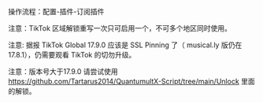 操作流程：配置-插件-订阅插件

注意：TikTok 区域解锁重写一次只可启用一个，不可多个地区同时使用。

注意: 据报 TikTok Global 17.9.0 应该是 SSL Pinning 了（ musical.ly 版仍在 17.8.1），仍需要观看 TikTok 的切勿升级。

注意：版本号大于17.9.0 请尝试使用 https://github.com/Tartarus2014/QuantumultX-Script/tree/main/Unlock 里面的解锁。

